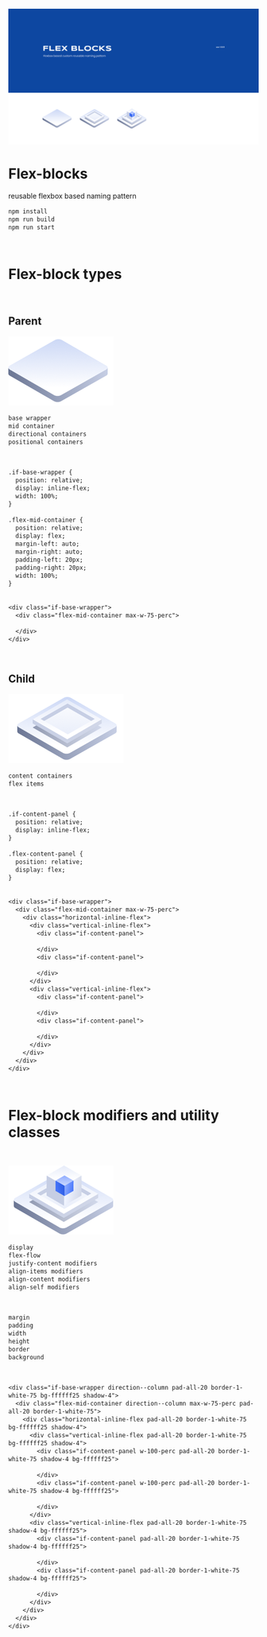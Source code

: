 
![Flex Diagram](./banner.png)

# Flex-blocks

reusable flexbox based naming pattern

```
npm install
npm run build
npm run start
```

<br/>

# Flex-block types

<br/>

## Parent

![Flex Block 1](./src/images/flex-block-1.png)

```
base wrapper
mid container
directional containers
positional containers
```

<br/>

```
.if-base-wrapper {
  position: relative;
  display: inline-flex;
  width: 100%;
}

.flex-mid-container {
  position: relative;
  display: flex;
  margin-left: auto;
  margin-right: auto;
  padding-left: 20px;
  padding-right: 20px;
  width: 100%;
}


<div class="if-base-wrapper">
  <div class="flex-mid-container max-w-75-perc">
   
  </div>
</div>
```

<br/>

## Child

![Flex Block 2](./src/images/flex-block-2.png)

```
content containers
flex items
```

<br/>

```
.if-content-panel {
  position: relative;
  display: inline-flex;
}

.flex-content-panel {
  position: relative;
  display: flex;
}


<div class="if-base-wrapper">
  <div class="flex-mid-container max-w-75-perc">
    <div class="horizontal-inline-flex">
      <div class="vertical-inline-flex">
        <div class="if-content-panel">

        </div>
        <div class="if-content-panel">

        </div>
      </div>
      <div class="vertical-inline-flex">
        <div class="if-content-panel">

        </div>
        <div class="if-content-panel">

        </div>
      </div>
    </div>
  </div>
</div>
```

<br/>

# Flex-block modifiers and utility classes

<br/>

![Flex Block 3](./src/images/flex-block-3.png)

```
display
flex-flow
justify-content modifiers
align-items modifiers
align-content modifiers
align-self modifiers
```

<br/>

```
margin
padding
width
height
border
background
```

<br/>

```
<div class="if-base-wrapper direction--column pad-all-20 border-1-white-75 bg-ffffff25 shadow-4">
  <div class="flex-mid-container direction--column max-w-75-perc pad-all-20 border-1-white-75">
    <div class="horizontal-inline-flex pad-all-20 border-1-white-75 bg-ffffff25 shadow-4">
      <div class="vertical-inline-flex pad-all-20 border-1-white-75 bg-ffffff25 shadow-4">
        <div class="if-content-panel w-100-perc pad-all-20 border-1-white-75 shadow-4 bg-ffffff25">

        </div>
        <div class="if-content-panel w-100-perc pad-all-20 border-1-white-75 shadow-4 bg-ffffff25">

        </div>
      </div>
      <div class="vertical-inline-flex pad-all-20 border-1-white-75 shadow-4 bg-ffffff25">
        <div class="if-content-panel pad-all-20 border-1-white-75 shadow-4 bg-ffffff25">

        </div>
        <div class="if-content-panel pad-all-20 border-1-white-75 shadow-4 bg-ffffff25">

        </div>
      </div>
    </div>
  </div>
</div>
```